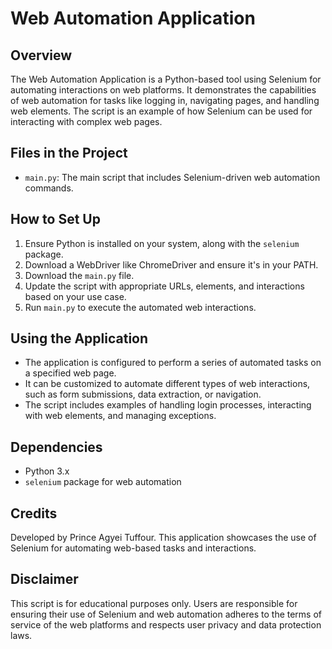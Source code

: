 # Web Automation Application

## Overview
The Web Automation Application is a Python-based tool using Selenium for automating interactions on web platforms. It demonstrates the capabilities of web automation for tasks like logging in, navigating pages, and handling web elements. The script is an example of how Selenium can be used for interacting with complex web pages.

## Files in the Project
- `main.py`: The main script that includes Selenium-driven web automation commands.

## How to Set Up
1. Ensure Python is installed on your system, along with the `selenium` package.
2. Download a WebDriver like ChromeDriver and ensure it's in your PATH.
3. Download the `main.py` file.
4. Update the script with appropriate URLs, elements, and interactions based on your use case.
5. Run `main.py` to execute the automated web interactions.

## Using the Application
- The application is configured to perform a series of automated tasks on a specified web page.
- It can be customized to automate different types of web interactions, such as form submissions, data extraction, or navigation.
- The script includes examples of handling login processes, interacting with web elements, and managing exceptions.

## Dependencies
- Python 3.x
- `selenium` package for web automation

## Credits
Developed by Prince Agyei Tuffour. This application showcases the use of Selenium for automating web-based tasks and interactions.

## Disclaimer
This script is for educational purposes only. Users are responsible for ensuring their use of Selenium and web automation adheres to the terms of service of the web platforms and respects user privacy and data protection laws.
